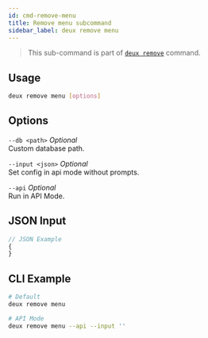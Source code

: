 ```yaml
---
id: cmd-remove-menu
title: Remove menu subcommand
sidebar_label: deux remove menu
---
```


> This sub-command is part of [`deux remove`](cmd-remove.html) command.

## Usage
```bash
deux remove menu [options]
```

## Options
`--db <path>` *Optional*  
Custom database path.

`--input <json>` *Optional*  
Set config in api mode without prompts.

`--api` *Optional*  
Run in API Mode.

## JSON Input
```javascript 
// JSON Example
{
}
```

## CLI Example
```bash
# Default
deux remove menu

# API Mode
deux remove menu --api --input ''
```
